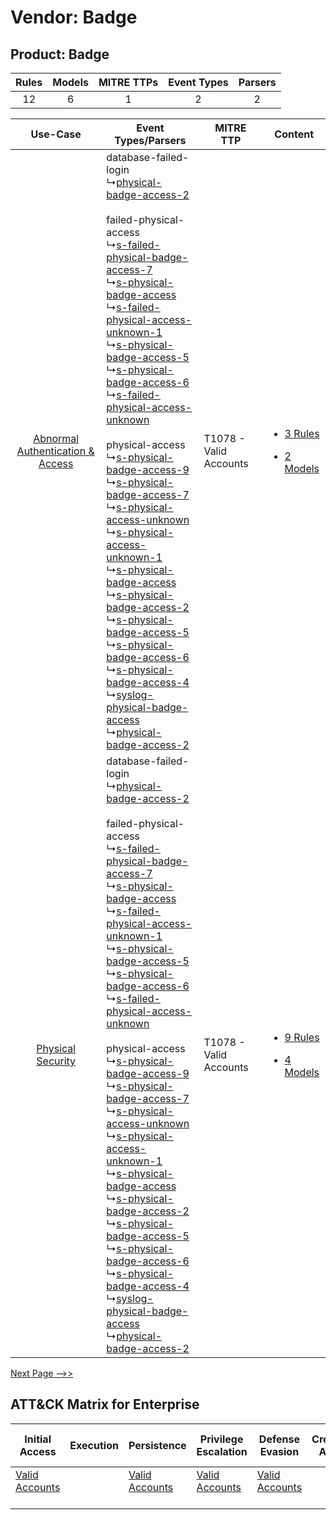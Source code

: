 Vendor: Badge
=============
Product: Badge
--------------
| Rules | Models | MITRE TTPs | Event Types | Parsers |
|:-----:|:------:|:----------:|:-----------:|:-------:|
|  12   |   6    |     1      |      2      |    2    |

|    Use-Case    | Event Types/Parsers    | MITRE TTP    | Content    |
|:----:| ---- | ---- | ---- |
| [Abnormal Authentication & Access](../../../UseCases/uc_abnormal_authentication_&_access.md) |  database-failed-login<br> ↳[physical-badge-access-2](Ps/pC_physicalbadgeaccess2.md)<br><br> failed-physical-access<br> ↳[s-failed-physical-badge-access-7](Ps/pC_sfailedphysicalbadgeaccess7.md)<br> ↳[s-physical-badge-access](Ps/pC_sphysicalbadgeaccess.md)<br> ↳[s-failed-physical-access-unknown-1](Ps/pC_sfailedphysicalaccessunknown1.md)<br> ↳[s-physical-badge-access-5](Ps/pC_sphysicalbadgeaccess5.md)<br> ↳[s-physical-badge-access-6](Ps/pC_sphysicalbadgeaccess6.md)<br> ↳[s-failed-physical-access-unknown](Ps/pC_sfailedphysicalaccessunknown.md)<br><br> physical-access<br> ↳[s-physical-badge-access-9](Ps/pC_sphysicalbadgeaccess9.md)<br> ↳[s-physical-badge-access-7](Ps/pC_sphysicalbadgeaccess7.md)<br> ↳[s-physical-access-unknown](Ps/pC_sphysicalaccessunknown.md)<br> ↳[s-physical-access-unknown-1](Ps/pC_sphysicalaccessunknown1.md)<br> ↳[s-physical-badge-access](Ps/pC_sphysicalbadgeaccess.md)<br> ↳[s-physical-badge-access-2](Ps/pC_sphysicalbadgeaccess2.md)<br> ↳[s-physical-badge-access-5](Ps/pC_sphysicalbadgeaccess5.md)<br> ↳[s-physical-badge-access-6](Ps/pC_sphysicalbadgeaccess6.md)<br> ↳[s-physical-badge-access-4](Ps/pC_sphysicalbadgeaccess4.md)<br> ↳[syslog-physical-badge-access](Ps/pC_syslogphysicalbadgeaccess.md)<br> ↳[physical-badge-access-2](Ps/pC_physicalbadgeaccess2.md)<br> | T1078 - Valid Accounts<br> | [<ul><li>3 Rules</li></ul><ul><li>2 Models</li></ul>](RM/r_m_badge_badge_Abnormal_Authentication_&_Access.md) |
|    [Physical Security](../../../UseCases/uc_physical_security.md)    |  database-failed-login<br> ↳[physical-badge-access-2](Ps/pC_physicalbadgeaccess2.md)<br><br> failed-physical-access<br> ↳[s-failed-physical-badge-access-7](Ps/pC_sfailedphysicalbadgeaccess7.md)<br> ↳[s-physical-badge-access](Ps/pC_sphysicalbadgeaccess.md)<br> ↳[s-failed-physical-access-unknown-1](Ps/pC_sfailedphysicalaccessunknown1.md)<br> ↳[s-physical-badge-access-5](Ps/pC_sphysicalbadgeaccess5.md)<br> ↳[s-physical-badge-access-6](Ps/pC_sphysicalbadgeaccess6.md)<br> ↳[s-failed-physical-access-unknown](Ps/pC_sfailedphysicalaccessunknown.md)<br><br> physical-access<br> ↳[s-physical-badge-access-9](Ps/pC_sphysicalbadgeaccess9.md)<br> ↳[s-physical-badge-access-7](Ps/pC_sphysicalbadgeaccess7.md)<br> ↳[s-physical-access-unknown](Ps/pC_sphysicalaccessunknown.md)<br> ↳[s-physical-access-unknown-1](Ps/pC_sphysicalaccessunknown1.md)<br> ↳[s-physical-badge-access](Ps/pC_sphysicalbadgeaccess.md)<br> ↳[s-physical-badge-access-2](Ps/pC_sphysicalbadgeaccess2.md)<br> ↳[s-physical-badge-access-5](Ps/pC_sphysicalbadgeaccess5.md)<br> ↳[s-physical-badge-access-6](Ps/pC_sphysicalbadgeaccess6.md)<br> ↳[s-physical-badge-access-4](Ps/pC_sphysicalbadgeaccess4.md)<br> ↳[syslog-physical-badge-access](Ps/pC_syslogphysicalbadgeaccess.md)<br> ↳[physical-badge-access-2](Ps/pC_physicalbadgeaccess2.md)<br> | T1078 - Valid Accounts<br> | [<ul><li>9 Rules</li></ul><ul><li>4 Models</li></ul>](RM/r_m_badge_badge_Physical_Security.md)    |
[Next Page -->>](2_ds_badge_badge.md)

ATT&CK Matrix for Enterprise
----------------------------
| Initial Access                                                      | Execution | Persistence                                                         | Privilege Escalation                                                | Defense Evasion                                                     | Credential Access | Discovery | Lateral Movement | Collection | Command and Control | Exfiltration | Impact |
| ------------------------------------------------------------------- | --------- | ------------------------------------------------------------------- | ------------------------------------------------------------------- | ------------------------------------------------------------------- | ----------------- | --------- | ---------------- | ---------- | ------------------- | ------------ | ------ |
| [Valid Accounts](https://attack.mitre.org/techniques/T1078)<br><br> |           | [Valid Accounts](https://attack.mitre.org/techniques/T1078)<br><br> | [Valid Accounts](https://attack.mitre.org/techniques/T1078)<br><br> | [Valid Accounts](https://attack.mitre.org/techniques/T1078)<br><br> |                   |           |                  |            |                     |              |        |